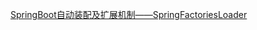 

[SpringBoot自动装配及扩展机制——SpringFactoriesLoader](./Java相关\SpringBoot/SpringBoot自动装配及扩展机制——SpringFactoriesLoader.md)